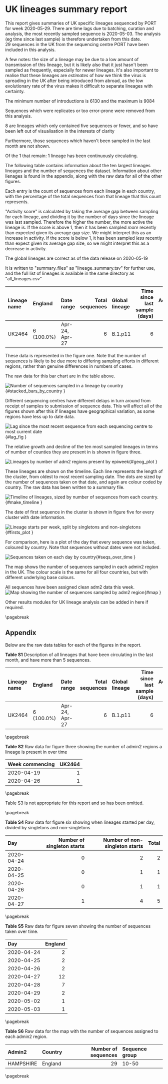 
# UK lineages summary report








This report gives summaries of UK specific lineages sequenced by PORT for week 2020-05-29. 
There are time lags due to batching, curation and analysis, the most recently sampled sequence is 2020-05-03. The analysis (eg time since last sample) is therefore undertaken from this date.
<br/>
29 sequences in the UK from the sequencing centre PORT have been included in this analysis.


A few notes: the size of a lineage may be due to a low amount of transmission of this lineage, but it is likely also that it just hasn't been sampled as frequently, especially for newer lineages.
It's also important to realise that these lineages are *estimates* of how we think the virus is spreading in the UK after being introduced from abroad, as the low evolutionary rate of the virus makes it difficult to separate lineages with certainty.



The minimum number of introductions is 6130 and the maximum is 9084


Sequences which were replicates or too error-prone were removed from this analysis.



8 are lineages which only contained five sequences or fewer, and so have been left out of visualisation in the interests of clarity


Furthermore, those sequences which haven't been sampled in the last month are not shown.



Of the 1 that remain:
1 lineage has been continuously circulating.


The following table contains information about the ten largest lineages lineages and the number of sequences the dataset. Information about other lienages is found in the appendix, along with the raw data for all of the other figures.

Each entry is the count of sequences from each lineage in each country, with the percentage of the total sequences from that lineage that this count represents.

"Activity score" is calculated by taking the average gap between sampling for each lineage, and dividing it by the number of days since the lineage was last sampled. Therefore the higher the number, the more active the lineage is.
If the score is above 1, then it has been sampled *more* recently than expected given its average gap size. We might interpret this as an increase in activity.
If the score is below 1, it has been sampled *less* recently than expect given its average gap size, so we might interpret this as a decrease in activity.



The global lineages are correct as of the data release on 2020-05-19


It is written to "summary_files" as "lineage_summary.tsv" for further use, and the full list of lineages is available in the same directory as "all_lineages.csv"



| Lineage name   | England    | Date range     |   Total sequences | Global lineage   |   Time since last sample (days) |   Activity score |
|:---------------|:-----------|:---------------|------------------:|:-----------------|--------------------------------:|-----------------:|
| UK2464         | 6 (100.0%) | Apr-24, Apr-27 |                 6 | B.1.p11          |                               6 |              0.1 |


These data is represented in the figure one. Note that the number of sequences is likely to be due more to differing sampling efforts in different regions, rather than genuine differences in numbers of cases. 

The raw data for this bar chart are in the table above. 


![Number of sequences sampled in a lineage by country](UK_full_report/regional_reports/results/results_PORT/figures/report_PORT_stacked_bars_by_country_1.png){#stacked_bars_by_country }


Different sequencing centres have different delays in turn around from receipt of samples to submission of sequence data. 
This will affect all of the figures shown after this if lineages have geographical variation, as some regions have less up to date data.


![Lag since the most recent sequence from each sequencing centre to most current date](UK_full_report/regional_reports/results/results_PORT/figures/report_PORT_lag_fig_1.png){#lag_fig }


The relative growth and decline of the ten most sampled lineages in terms of number of counties they are present in is shown in figure three. 



![Lineages by number of adm2 regions present by epiweek](UK_full_report/regional_reports/results/results_PORT/figures/report_PORT_geog_plot_1.png){#geog_plot }







These lineages are shown on the timeline. Each line represents the length of the cluster, from oldest to most recent sampling date.
The dots are sized by the number of sequences taken on that date, and again are colour coded by country.
The raw data has been written to a summary file.




![Timeline of lineages, sized by number of sequences from each country.](UK_full_report/regional_reports/results/results_PORT/figures/report_PORT_make_timeline_1.png){#make_timeline }


The date of first sequence in the cluster is shown in figure five for every cluster with date information. 






![Lineage starts per week, split by singletons and non-singletons](UK_full_report/regional_reports/results/results_PORT/figures/report_PORT_firsts_plot_1.png){#firsts_plot }

For comparison, here is a plot of the day that every sequence was taken, coloured by country. Note that sequences without dates were not included.


![Sequences taken on each day by country](UK_full_report/regional_reports/results/results_PORT/figures/report_PORT_seqs_over_time_1.png){#seqs_over_time }


The map shows the number of sequences sampled in each admin2 region in the UK. The colour scale is the same for all four countries, but with different underlying base colours.



All sequences have been assigned clean adm2 data this week.
![Map showing the number of sequences sampled by adm2 region](UK_full_report/regional_reports/results/results_PORT/figures/report_PORT_map_1.png){#map }









Other results modules for UK lineage analysis can be added in here if required.

\pagebreak

## Appendix









Below are the raw data tables for each of the figures in the report.

**Table S1** Description of all lineages that have been circulating in the last month, and have more than 5 sequences.


| Lineage name   | England    | Date range     |   Total sequences | Global lineage   |   Time since last sample (days) |   Activity score |
|:---------------|:-----------|:---------------|------------------:|:-----------------|--------------------------------:|-----------------:|
| UK2464         | 6 (100.0%) | Apr-24, Apr-27 |                 6 | B.1.p11          |                               6 |              0.1 |

\pagebreak

**Table S2** Raw data for figure three showing the number of admin2 regions a lineage is present in over time


| Week commencing   |   UK2464 |
|:------------------|---------:|
| 2020-04-19        |        1 |
| 2020-04-26        |        1 |

\pagebreak


Table S3 is not appropriate for this report and so has been omitted.




\pagebreak

**Table S4** Raw data for figure six showing when lineages started per day, divided by singletons and non-singletons


| Day        |   Number of singleton starts |   Number of non-singleton starts |   Total |
|:-----------|-----------------------------:|---------------------------------:|--------:|
| 2020-04-24 |                            0 |                                2 |       2 |
| 2020-04-25 |                            0 |                                1 |       1 |
| 2020-04-26 |                            0 |                                1 |       1 |
| 2020-04-27 |                            1 |                                4 |       5 |

\pagebreak

**Table S5** Raw data for figure seven showing the number of sequences taken over time.


| Day        |   England |
|:-----------|----------:|
| 2020-04-24 |         2 |
| 2020-04-25 |         2 |
| 2020-04-26 |         2 |
| 2020-04-27 |        12 |
| 2020-04-28 |         7 |
| 2020-04-29 |         2 |
| 2020-05-02 |         1 |
| 2020-05-03 |         1 |

\pagebreak

**Table S6** Raw data for the map with the number of sequences assigned to each admin2 region.


| Admin2    | Country   |   Number of sequences | Sequence group   |
|:----------|:----------|----------------------:|:-----------------|
| HAMPSHIRE | England   |                    29 | 10-50            |

\pagebreak






